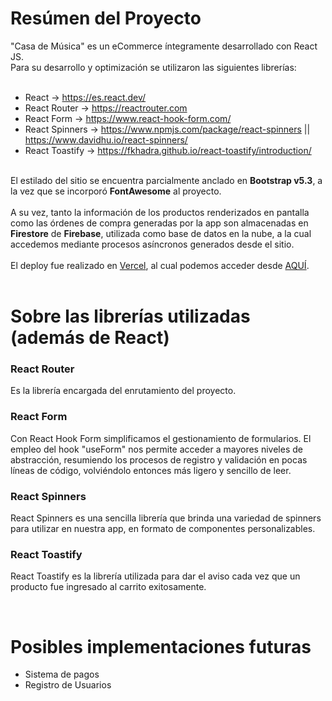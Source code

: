 # Resúmen del Proyecto

"Casa de Música" es un eCommerce íntegramente desarrollado con React JS. <br>
Para su desarrollo y optimización se utilizaron las siguientes librerías:
<br>
<br>
- React -> https://es.react.dev/
- React Router -> https://reactrouter.com
- React Form -> https://www.react-hook-form.com/
- React Spinners -> https://www.npmjs.com/package/react-spinners || https://www.davidhu.io/react-spinners/
- React Toastify -> https://fkhadra.github.io/react-toastify/introduction/
<br>
El estilado del sitio se encuentra parcialmente anclado en <strong>Bootstrap v5.3</strong>, a la vez que se incorporó <strong>FontAwesome</strong> al proyecto. 
<br>
<br>
A su vez, tanto la información de los productos renderizados en pantalla como las órdenes de compra generadas por la app son almacenadas en <strong>Firestore</strong> de <strong>Firebase</strong>, utilizada como base de datos en la nube, a la cual accedemos mediante procesos asíncronos generados desde el sitio.
<br>
<br>
El deploy fue realizado en <a href="https://vercel.com">Vercel</a>, al cual podemos acceder desde <a href="https://proyecto-final-mingorance.vercel.app/">AQUÍ</a>.

<br>
<br>

# Sobre las librerías utilizadas (además de React)

### React Router
Es la librería encargada del enrutamiento del proyecto.

### React Form
Con React Hook Form simplificamos el gestionamiento de formularios. El empleo del hook "useForm" nos permite acceder a mayores niveles de abstracción, resumiendo los procesos de registro y validación en pocas líneas de código, volviéndolo entonces más ligero y sencillo de leer.

### React Spinners
React Spinners es una sencilla librería que brinda una variedad de spinners para utilizar en nuestra app, en formato de componentes personalizables.

### React Toastify
React Toastify es la librería utilizada para dar el aviso cada vez que un producto fue ingresado al carrito exitosamente.

<br>

# Posibles implementaciones futuras

- Sistema de pagos
- Registro de Usuarios
